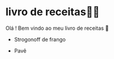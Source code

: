 # livro de receitas:man_cook:

Olá ! Bem vindo ao meu livro de receitas :wave:

- Strogonoff de frango

- Pavê

